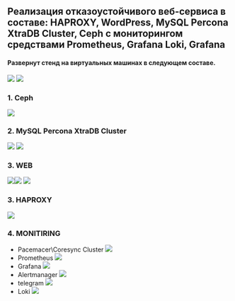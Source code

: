 ## Реализация отказоустойчивого веб-сервиса в составе: HAPROXY, WordPress, MySQL Percona XtraDB Cluster, Сeph с мониторингом средствами Prometheus, Grafana Loki, Grafana

#### Развернут стенд на виртуальных машинах в следующем составе.
![](20250218174427.png)
![](20250218174605.png)

### 1. Ceph
![](20250218174848.png)
### 2. MySQL Percona XtraDB Cluster
![](20250218175219.png)
![](20250218183605.png)
### 3. WEB
![](20250218175704.png)![](20250218175836.png)
![](20250218175950.png)
### 3. HAPROXY
![](20250218180309.png)
### 4. MONITIRING

- Pacemacer\Coresync Cluster
![](20250218181251.png)
- Prometheus
![](20250218181442.png)
- Grafana
![](20250218181607.png)
- Alertmanager 
![](20250218181729.png)
- telegram
![](20250218182511.png)
- Loki
![](20250218182656.png)
